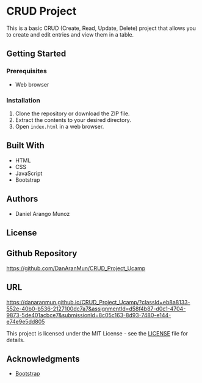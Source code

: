 # CRUD Project

This is a basic CRUD (Create, Read, Update, Delete) project that allows you to create and edit entries and view them in a table.

## Getting Started

### Prerequisites

- Web browser

### Installation

1. Clone the repository or download the ZIP file.
2. Extract the contents to your desired directory.
3. Open `index.html` in a web browser.

## Built With

- HTML
- CSS
- JavaScript
- Bootstrap

## Authors

- Daniel Arango Munoz

## License

## Github Repository
https://github.com/DanAranMun/CRUD_Project_Ucamp

## URL
https://danaranmun.github.io/CRUD_Project_Ucamp/?classId=eb8a8133-552e-40b0-b536-2127100dc7a7&assignmentId=d58f4b87-d0c1-4704-9873-5de401acbce7&submissionId=8c05c163-8d93-7480-e144-e74e9e5dd805

This project is licensed under the MIT License - see the [LICENSE](LICENSE) file for details.

## Acknowledgments

- [Bootstrap](https://getbootstrap.com/)